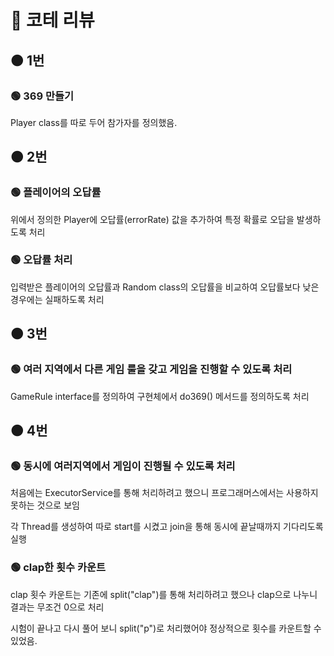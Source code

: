 # 🔴 코테 리뷰

## 🟠 1번

### 🟢 369 만들기

Player class를 따로 두어 참가자를 정의했음.

## 🟠 2번

### 🟢 플레이어의 오답률

위에서 정의한 Player에 오답률(errorRate) 값을 추가하여 특정 확률로 오답을 발생하도록 처리

### 🟢 오답률 처리

입력받은 플레이어의 오답률과 Random class의 오답률을 비교하여 오답률보다 낮은 경우에는 실패하도록 처리

## 🟠 3번

### 🟢 여러 지역에서 다른 게임 룰을 갖고 게임을 진행할 수 있도록 처리

GameRule interface를 정의하여 구현체에서 do369() 메서드를 정의하도록 처리

## 🟠 4번

### 🟢 동시에 여러지역에서 게임이 진행될 수 있도록 처리

처음에는 ExecutorService를 통해 처리하려고 했으니 프로그래머스에서는 사용하지 못하는 것으로 보임

각 Thread를 생성하여 따로 start를 시켰고 join을 통해 동시에 끝날때까지 기다리도록 실행

### 🟢 clap한 횟수 카운트

clap 횟수 카운트는 기존에 split("clap")를 통해 처리하려고 했으나 clap으로 나누니 결과는 무조건 0으로 처리

시험이 끝나고 다시 풀어 보니 split("p")로 처리했어야 정상적으로 횟수를 카운트할 수 있었음.
